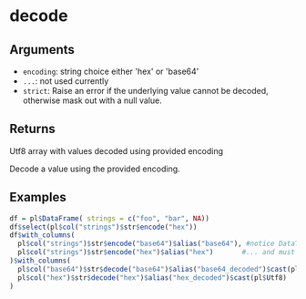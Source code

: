 # decode

## Arguments

- `encoding`: string choice either 'hex' or 'base64'
- `...`: not used currently
- `strict`: Raise an error if the underlying value cannot be decoded, otherwise mask out with a null value.

## Returns

Utf8 array with values decoded using provided encoding

Decode a value using the provided encoding.

## Examples

```r
df = pl$DataFrame( strings = c("foo", "bar", NA))
df$select(pl$col("strings")$str$encode("hex"))
df$with_columns(
  pl$col("strings")$str$encode("base64")$alias("base64"), #notice DataType is not encoded
  pl$col("strings")$str$encode("hex")$alias("hex")       #... and must restored with cast
)$with_columns(
  pl$col("base64")$str$decode("base64")$alias("base64_decoded")$cast(pl$Utf8),
  pl$col("hex")$str$decode("hex")$alias("hex_decoded")$cast(pl$Utf8)
)
```